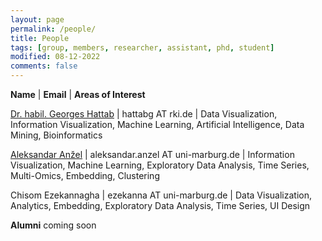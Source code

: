 ```yaml
---
layout: page
permalink: /people/
title: People
tags: [group, members, researcher, assistant, phd, student]
modified: 08-12-2022
comments: false
---
```


**Name** | **Email** | **Areas of Interest**

[Dr. habil. Georges Hattab](/hattab) | hattabg AT rki.de | Data Visualization, Information Visualization, Machine Learning, Artificial Intelligence, Data Mining, Bioinformatics

[Aleksandar Anžel](https://aanzel.github.io) | 	aleksandar.anzel AT uni-marburg.de | Information Visualization, Machine Learning, Exploratory Data Analysis, Time Series, Multi-Omics, Embedding, Clustering

Chisom Ezekannagha | ezekanna AT uni-marburg.de | Data Visualization, Analytics, Embedding, Exploratory Data Analysis, Time Series, UI Design

**Alumni**
coming soon